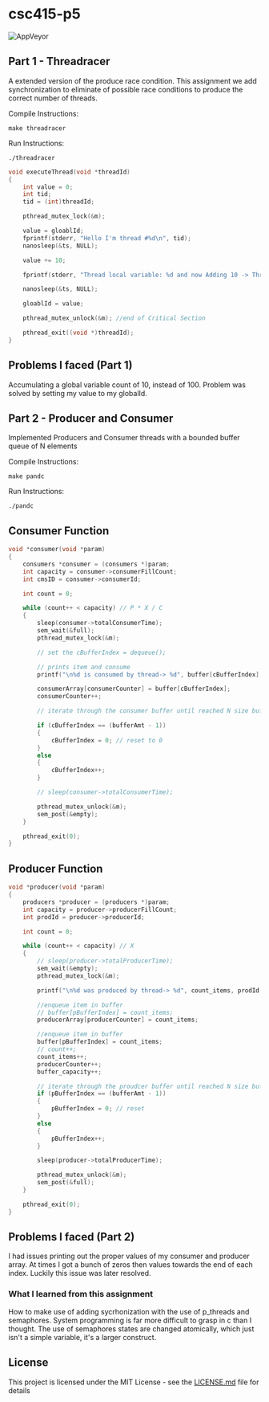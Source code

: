 # csc415-p5 

![AppVeyor](https://img.shields.io/appveyor/ci/gruntjs/grunt.svg)

## Part 1 - Threadracer

A extended version of the produce race condition. 
This assignment we add synchronization to eliminate of possible race conditions to produce
the correct number of threads.


Compile Instructions:
```
make threadracer
```
Run Instructions:
```
./threadracer
```

```c
void executeThread(void *threadId)
{
    int value = 0;
    int tid;
    tid = (int)threadId;

    pthread_mutex_lock(&m);

    value = gloablId;
    fprintf(stderr, "Hello I'm thread #%d\n", tid);
    nanosleep(&ts, NULL);

    value += 10;

    fprintf(stderr, "Thread local variable: %d and now Adding 10 -> Thread #%d\n", tid, value);

    nanosleep(&ts, NULL);

    gloablId = value;

    pthread_mutex_unlock(&m); //end of Critical Section

    pthread_exit((void *)threadId);
}
```

## Problems I faced (Part 1)
Accumulating a global variable count of 10, instead of 100.
Problem was solved by setting my value to my globalId.

## Part 2 - Producer and Consumer

Implemented Producers and Consumer threads with a bounded buffer queue of N elements

Compile Instructions:
```
make pandc
```
Run Instructions:
```
./pandc
```

## Consumer Function

```c
void *consumer(void *param)
{
    consumers *consumer = (consumers *)param;
    int capacity = consumer->consumerFillCount;
    int cmsID = consumer->consumerId;

    int count = 0;

    while (count++ < capacity) // P * X / C
    {
        sleep(consumer->totalConsumerTime);
        sem_wait(&full);
        pthread_mutex_lock(&m);

        // set the cBufferIndex = dequeue();

        // prints item and consume
        printf("\n%d is consumed by thread-> %d", buffer[cBufferIndex], cmsID + 1); // consumption

        consumerArray[consumerCounter] = buffer[cBufferIndex];
        consumerCounter++;

        // iterate through the consumer buffer until reached N size buffers

        if (cBufferIndex == (bufferAmt - 1))
        {
            cBufferIndex = 0; // reset to 0
        }
        else
        {
            cBufferIndex++;
        }

        // sleep(consumer->totalConsumerTime);

        pthread_mutex_unlock(&m);
        sem_post(&empty);
    }

    pthread_exit(0);
}
```

## Producer Function

```c
void *producer(void *param)
{
    producers *producer = (producers *)param;
    int capacity = producer->producerFillCount;
    int prodId = producer->producerId;

    int count = 0;

    while (count++ < capacity) // X
    {
        // sleep(producer->totalProducerTime);
        sem_wait(&empty);
        pthread_mutex_lock(&m);

        printf("\n%d was produced by thread-> %d", count_items, prodId + 1);

        //enqueue item in buffer
        // buffer[pBufferIndex] = count_items;
        producerArray[producerCounter] = count_items;

        //enqueue item in buffer
        buffer[pBufferIndex] = count_items;
        // count++;
        count_items++;
        producerCounter++;
        buffer_capacity++;

        // iterate through the proudcer buffer until reached N size buffers
        if (pBufferIndex == (bufferAmt - 1))
        {
            pBufferIndex = 0; // reset
        }
        else
        {
            pBufferIndex++;
        }

        sleep(producer->totalProducerTime);

        pthread_mutex_unlock(&m);
        sem_post(&full);
    }

    pthread_exit(0);
}
```

## Problems I faced (Part 2)
I had issues printing out the proper values of my consumer and producer array. 
At times I got a bunch of zeros then values towards the end of each index.
Luckily this issue was later resolved. 

### What I learned from this assignment
How to make use of adding sycrhonization with the use of p_threads and semaphores. 
System programming is far more difficult to grasp in c than I thought. 
The use of semaphores states are changed atomically, which just isn't a simple variable, it's a larger construct. 


## License

This project is licensed under the MIT License - see the [LICENSE.md](LICENSE.md) file for details
